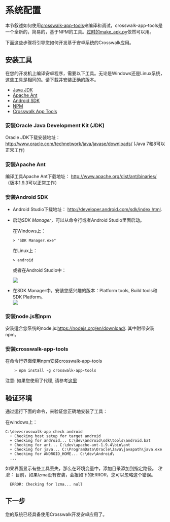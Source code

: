 # 系统配置

本节叙述如何使用[crosswalk-app-tools](/documentation/crosswalk-app-tools_zh.html)来编译和调试，crosswalk-app-tools是一个全新的，简易的，基于NPM的工具。[过时的make_apk.py](make_apk_docs_zh.html)依然可以用。

下面这些步骤将引导您如何开发基于安卓系统的Crosswalk应用。

## 安装工具
在您的开发机上编译安卓程序，需要以下工具。无论是Windows还是Linux系统，这些工具是相同的。请下载并安装正确的版本。

* [Java JDK](#Java)
* [Apache Ant](#Ant)
* [Android SDK](#Android)
* [NPM](#NPM)
* [Crosswalk App Tools](#Crosswalk)

### <a class="doc-anchor" id="Java"></a>安装Oracle Java Development Kit (JDK)
   Oracle JDK下载安装地址：http://www.oracle.com/technetwork/java/javase/downloads/ (Java 7和8可以正常工作)

### <a class="doc-anchor" id="Ant"></a>安装Apache Ant

   编译工具Apache Ant下载地址： http://www.apache.org/dist/ant/binaries/ （版本1.9.3可以正常工作） 

### <a class="doc-anchor" id="Android"></a>安装Android SDK

   * Android Studio下载地址： <a href='http://developer.android.com/sdk/index.html' target='_blank'>http://developer.android.com/sdk/index.html</a>.

   * 启动*SDK Manager*，可以从命令行或者Android Studio里面启动。
      <p>在Windows上：<pre><code>> "SDK Manager.exe"</code></pre></p>
      <p>在Linux上：<pre><code>> android</code></pre></p>
      <p>或者在Android Studio中：</p>
      <img src="/assets/sdk-manager1.png" style="margin: 0 auto"/>

   * 在SDK Manager中，安装您感兴趣的版本：Platform tools, Build tools和SDK Platform。
       <img src="/assets/sdk-manager-select.png" style="display: block; margin: 0 auto"/>

### <a class="doc-anchor" id="NPM"></a>安装node.js和npm

   安装适合您系统的node.js:https://nodejs.org/en/download/. 其中附带安装npm。

### <a class="doc-anchor" id="Crosswalk"></a>安装crosswalk-app-tools
在命令行界面使用npm安装crosswalk-app-tools

        > npm install -g crosswalk-app-tools

   注意: 如果您使用了代理, 请参考[这里](/documentation/npm-proxy-setup_zh.html)

## <a class="doc-anchor" id="Verify-your-environment"></a>验证环境
通过运行下面的命令，来验证您正确地安装了工具：

在windows上：
```
C:\dev>crosswalk-app check android
  + Checking host setup for target android
  + Checking for android... C:\dev\android\sdk\tools\android.bat
  + Checking for ant... C:\dev\apache-ant-1.9.4\bin\ant
  + Checking for java... C:\ProgramData\Oracle\Java\javapath\java.exe
  + Checking for ANDROID_HOME... C:\dev\Android\
  ...
```
如果界面显示有些工具丢失，那么在环境变量中，添加目录添加到指定路径。
*注意：* 目前，如果lzma没有安装，会报如下的ERROR，您可以忽略这个错误。
```
  ERROR: Checking for lzma... null
```

## 下一步
您的系统已经具备使用Crosswalk开发安卓应用了。

